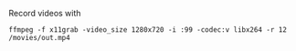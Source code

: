 Record videos with

    ffmpeg -f x11grab -video_size 1280x720 -i :99 -codec:v libx264 -r 12 /movies/out.mp4

